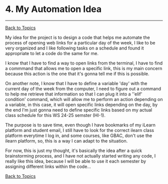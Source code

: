 # 4. My Automation Idea
---
[Back to Topics](../README.md#table-of-content-topics)

My idea for the project is to design a code that helps me automate the process of opening web links for a particular day of the week, I like to be very organized and I like following tasks on a schedule and found it appropriate to let a code do the same for me.

I know that I have to find a way to open links from the terminal, I have to find a commmand that allows me to open a specific link, this is my main concern because this action is the one that it's gonna tell me if this is possible.

On another note, I know that I have to define a variable 'day' with the current day of the week from the computer, I need to figure out a command to help me retrieve that information so that I can plug it into a ''elif' condition' command, which will allow me to perform an action depending on a variable, in this case, it will open specific links depending on the day, by the end I'm just gonna need to define specific links based on my actual class schedule for this WS 24-25 semster (HI-1).

The purpose is to save time, even though I have bookmarks of my iLearn platform and student email, I still have to look for the correct ilearn class platform everytime I log in, and some courses, like GBAC, don't use the ilearn platform, so, this is a way I can adapt to the situation.

For now, this is just my thought, it's basically the idea after a quick brainstorming process, and I have not actually started writing any code, I really like this idea, because I will be able to use it each semester by assigning different links within the code... 

[Back to Topics](../README.md#table-of-content-topics)
